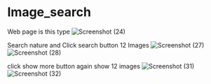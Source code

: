 # Image_search

Web page is this type
![Screenshot (24)](https://github.com/user-attachments/assets/56168d5c-7edc-4677-8cb5-136bd7611c6a)

Search nature and Click search button 12 Images
![Screenshot (27)](https://github.com/user-attachments/assets/0d1ea700-52a3-4a87-a805-1436b9716b70)
![Screenshot (28)](https://github.com/user-attachments/assets/530fa7a4-0163-4e08-9ecc-0be3dce4c224)


click show more button again show 12 images
![Screenshot (31)](https://github.com/user-attachments/assets/a8f39b10-0060-4e05-a628-bdb20c4716f7)
![Screenshot (32)](https://github.com/user-attachments/assets/07e5e902-d0a7-46a2-ae5f-36dba50de9e5)


